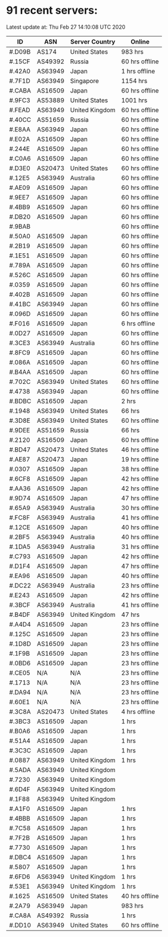 # 91 recent servers:

Latest update at: Thu Feb 27 14:10:08 UTC 2020

| ID | ASN | Server Country | Online |
| -- | --- | -------------- | ------ |
| #.D09B | AS174 | United States | 983 hrs |
| #.15CF | AS49392 | Russia | 60 hrs offline |
| #.42A0 | AS63949 | Japan | 1 hrs offline |
| #.7F1D | AS63949 | Singapore | 1154 hrs |
| #.CABA | AS16509 | Japan | 60 hrs offline |
| #.9FC3 | AS53889 | United States | 1001 hrs |
| #.FEAD | AS63949 | United Kingdom | 60 hrs offline |
| #.40CC | AS51659 | Russia | 60 hrs offline |
| #.E8AA | AS63949 | Japan | 60 hrs offline |
| #.E02A | AS16509 | Japan | 60 hrs offline |
| #.244E | AS16509 | Japan | 60 hrs offline |
| #.C0A6 | AS16509 | Japan | 60 hrs offline |
| #.D3E0 | AS20473 | United States | 60 hrs offline |
| #.12E5 | AS63949 | Australia | 60 hrs offline |
| #.AE09 | AS16509 | Japan | 60 hrs offline |
| #.9EE7 | AS16509 | Japan | 60 hrs offline |
| #.4BB9 | AS16509 | Japan | 60 hrs offline |
| #.DB20 | AS16509 | Japan | 60 hrs offline |
| #.9BAB |  |  | 60 hrs offline |
| #.50A0 | AS16509 | Japan | 60 hrs offline |
| #.2B19 | AS16509 | Japan | 60 hrs offline |
| #.1E51 | AS16509 | Japan | 60 hrs offline |
| #.789A | AS16509 | Japan | 60 hrs offline |
| #.526C | AS16509 | Japan | 60 hrs offline |
| #.0359 | AS16509 | Japan | 60 hrs offline |
| #.402B | AS16509 | Japan | 60 hrs offline |
| #.41BC | AS63949 | Japan | 60 hrs offline |
| #.096D | AS16509 | Japan | 60 hrs offline |
| #.F016 | AS16509 | Japan | 6 hrs offline |
| #.0D27 | AS16509 | Japan | 60 hrs offline |
| #.3CE3 | AS63949 | Australia | 60 hrs offline |
| #.8FC9 | AS16509 | Japan | 60 hrs offline |
| #.086A | AS16509 | Japan | 60 hrs offline |
| #.B4AA | AS16509 | Japan | 60 hrs offline |
| #.702C | AS63949 | United States | 60 hrs offline |
| #.4738 | AS63949 | Japan | 60 hrs offline |
| #.BDBC | AS16509 | Japan | 2 hrs |
| #.1948 | AS63949 | United States | 66 hrs |
| #.3D8E | AS63949 | United States | 60 hrs offline |
| #.9DEE | AS51659 | Russia | 66 hrs |
| #.2120 | AS16509 | Japan | 60 hrs offline |
| #.BD47 | AS20473 | United States | 46 hrs offline |
| #.AE87 | AS20473 | Japan | 19 hrs offline |
| #.0307 | AS16509 | Japan | 38 hrs offline |
| #.6CF8 | AS16509 | Japan | 42 hrs offline |
| #.AA36 | AS16509 | Japan | 42 hrs offline |
| #.9D74 | AS16509 | Japan | 47 hrs offline |
| #.65A9 | AS63949 | Australia | 30 hrs offline |
| #.FC8F | AS63949 | Australia | 41 hrs offline |
| #.12CE | AS16509 | Japan | 40 hrs offline |
| #.2BF5 | AS63949 | Australia | 40 hrs offline |
| #.1DA5 | AS63949 | Australia | 31 hrs offline |
| #.C793 | AS16509 | Japan | 42 hrs offline |
| #.D1F4 | AS16509 | Japan | 47 hrs offline |
| #.EA96 | AS16509 | Japan | 40 hrs offline |
| #.DC22 | AS63949 | Australia | 23 hrs offline |
| #.E243 | AS16509 | Japan | 42 hrs offline |
| #.3BCF | AS63949 | Australia | 41 hrs offline |
| #.B4DF | AS63949 | United Kingdom | 47 hrs |
| #.A4D4 | AS16509 | Japan | 23 hrs offline |
| #.125C | AS16509 | Japan | 23 hrs offline |
| #.1D8D | AS16509 | Japan | 23 hrs offline |
| #.1F9B | AS16509 | Japan | 23 hrs offline |
| #.0BD6 | AS16509 | Japan | 23 hrs offline |
| #.CE05 | N/A | N/A | 23 hrs offline |
| #.1713 | N/A | N/A | 23 hrs offline |
| #.DA94 | N/A | N/A | 23 hrs offline |
| #.60E1 | N/A | N/A | 23 hrs offline |
| #.3C8A | AS20473 | United States | 4 hrs offline |
| #.3BC3 | AS16509 | Japan | 1 hrs |
| #.B0A6 | AS16509 | Japan | 1 hrs |
| #.51A4 | AS16509 | Japan | 1 hrs |
| #.3C3C | AS16509 | Japan | 1 hrs |
| #.0887 | AS63949 | United Kingdom | 1 hrs |
| #.5ADA | AS63949 | United Kingdom | |
| #.7230 | AS63949 | United Kingdom | |
| #.6D4F | AS63949 | United Kingdom | |
| #.1F88 | AS63949 | United Kingdom | |
| #.A1F0 | AS16509 | Japan | 1 hrs |
| #.4BBB | AS16509 | Japan | 1 hrs |
| #.7C58 | AS16509 | Japan | 1 hrs |
| #.7F2B | AS16509 | Japan | 1 hrs |
| #.7730 | AS16509 | Japan | 1 hrs |
| #.DBC4 | AS16509 | Japan | 1 hrs |
| #.5807 | AS16509 | Japan | 1 hrs |
| #.6FD6 | AS63949 | United Kingdom | 1 hrs |
| #.53E1 | AS63949 | United Kingdom | 1 hrs |
| #.1625 | AS16509 | United States | 40 hrs offline |
| #.2A79 | AS63949 | Japan | 983 hrs |
| #.CA8A | AS49392 | Russia | 1 hrs |
| #.DD10 | AS63949 | United States | 60 hrs offline |

